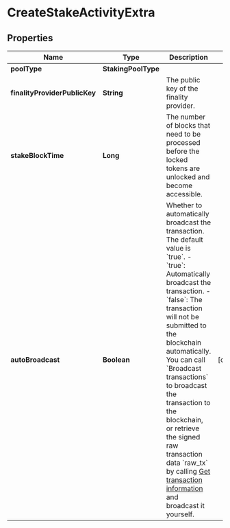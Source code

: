 

# CreateStakeActivityExtra


## Properties

| Name | Type | Description | Notes |
|------------ | ------------- | ------------- | -------------|
|**poolType** | **StakingPoolType** |  |  |
|**finalityProviderPublicKey** | **String** | The public key of the finality provider. |  |
|**stakeBlockTime** | **Long** | The number of blocks that need to be processed before the locked tokens are unlocked and become accessible. |  |
|**autoBroadcast** | **Boolean** | Whether to automatically broadcast the transaction. The default value is &#x60;true&#x60;.  - &#x60;true&#x60;: Automatically broadcast the transaction. - &#x60;false&#x60;: The transaction will not be submitted to the blockchain automatically. You can call &#x60;Broadcast transactions&#x60; to broadcast the transaction to the blockchain, or retrieve the signed raw transaction data &#x60;raw_tx&#x60; by calling [Get transaction information](/v2/api-references/transactions/get-transaction-information) and broadcast it yourself.  |  [optional] |



